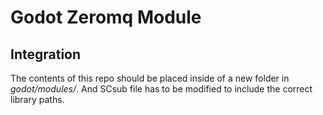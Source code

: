 # Godot Zeromq Module

## Integration

The contents of this repo should be placed inside of a new folder in *godot/modules/*. And SCsub file has to be modified to include the correct library paths.
